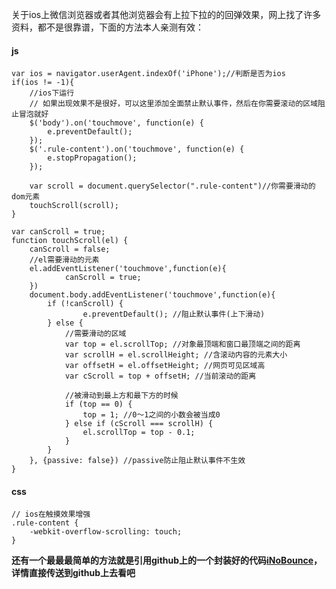 关于ios上微信浏览器或者其他浏览器会有上拉下拉的的回弹效果，网上找了许多资料，都不是很靠谱，下面的方法本人亲测有效：

#### js
	
	var ios = navigator.userAgent.indexOf('iPhone');//判断是否为ios
	if(ios != -1){  
		//ios下运行
		// 如果出现效果不是很好，可以这里添加全面禁止默认事件，然后在你需要滚动的区域阻止冒泡就好
		$('body').on('touchmove', function(e) {
			e.preventDefault(); 
		});
		$('.rule-content').on('touchmove', function(e) {
			e.stopPropagation(); 
		});

		var scroll = document.querySelector(".rule-content")//你需要滑动的dom元素
		touchScroll(scroll);
	}
		
	var canScroll = true;
	function touchScroll(el) {
		canScroll = false;
		//el需要滑动的元素
		el.addEventListener('touchmove',function(e){
				canScroll = true;
		})
		document.body.addEventListener('touchmove',function(e){
			if (!canScroll) {
					e.preventDefault(); //阻止默认事件(上下滑动)
			} else {
				//需要滑动的区域
				var top = el.scrollTop; //对象最顶端和窗口最顶端之间的距离 
				var scrollH = el.scrollHeight; //含滚动内容的元素大小
				var offsetH = el.offsetHeight; //网页可见区域高
				var cScroll = top + offsetH; //当前滚动的距离

				//被滑动到最上方和最下方的时候
				if (top == 0) {
					top = 1; //0～1之间的小数会被当成0
				} else if (cScroll === scrollH) {
					el.scrollTop = top - 0.1;
				}
			}
		}, {passive: false}) //passive防止阻止默认事件不生效
	}

#### css
	
	// ios在触摸效果增强
	.rule-content {
		-webkit-overflow-scrolling: touch;
	}


**还有一个最最最简单的方法就是引用github上的一个封装好的代码[iNoBounce](https://github.com/lazd/iNoBounce)，详情直接传送到github上去看吧**